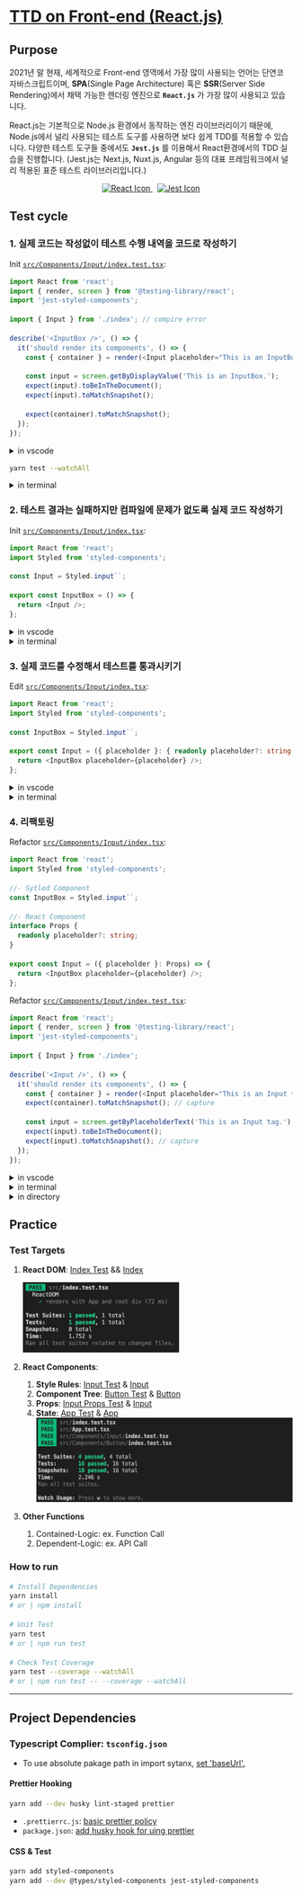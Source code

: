# [TTD on Front-end (React.js)](https://github.com/SPONGE-JL/CrashLab-CleanCode/wiki/Chapter-09.-Unit-Tests-Part.2-TDD-on-Front-end-(React.js))

## Purpose

2021년 말 현재, 세계적으로 Front-end 영역에서 가장 많이 사용되는 언어는 단연코 자바스크립트이며,
**SPA**(Single Page Architecture) 혹은 **SSR**(Server Side Rendering)에서 채택 가능한 렌더링 엔진으로
**`React.js`** 가 가장 많이 사용되고 있습니다.

React.js는 기본적으로 Node.js 환경에서 동작하는 엔진 라이브러리이기 때문에, Node.js에서 널리 사용되는 테스트 도구를 사용하면 보다 쉽게 TDD를 적용할 수 있습니다.
다양한 테스트 도구들 중에서도 **`Jest.js`** 를 이용해서 React환경에서의 TDD 실습을 진행합니다.
(Jest.js는 Next.js, Nuxt.js, Angular 등의 대표 프레임워크에서 널리 적용된 표준 테스트 라이브러리입니다.)

<p align="center">
  <a target="_blank" href="https://reactjs.org/">
    <img alt="React Icon" height="200" src="https://reactjs.org/logo-og.png">
  </a>
  &nbsp;
  <a target="_blank" href="https://jestjs.io/">
    <img alt="Jest Icon" height="200" src="https://jestjs.io/img/opengraph.png">
  </a>
</p>

## Test cycle

### 1. 실제 코드는 작성없이 테스트 수행 내역을 코드로 작성하기

Init [`src/Components/Input/index.test.tsx`](./src/Components/Input/index.test.tsx):

```typescript
import React from 'react';
import { render, screen } from '@testing-library/react';
import 'jest-styled-components';

import { Input } from './index'; // compire error

describe('<InputBox />', () => {
  it('should render its components', () => {
    const { container } = render(<Input placeholder="This is an InputBox." />);

    const input = screen.getByDisplayValue('This is an InputBox.');
    expect(input).toBeInTheDocument();
    expect(input).toMatchSnapshot();
    
    expect(container).toMatchSnapshot();
  });
});
```

<details>
<summary>in vscode</summary><br>

![1-test-code](./captures/in-tdd-cycle/1-test-code.png)

</details>

```bash
yarn test --watchAll
```

<details>
<summary>in terminal</summary><br>

![1-test-result](./captures/in-tdd-cycle/1-test-result.png)

</details>

### 2. 테스트 결과는 실패하지만 컴파일에 문제가 없도록 실제 코드 작성하기

Init [`src/Components/Input/index.tsx`](./src/Components/Input/index.tsx):

```typescript
import React from 'react';
import Styled from 'styled-components';

const Input = Styled.input``;

export const InputBox = () => {
  return <Input />;
};
```

<details>
<summary>in vscode</summary><br>

![2-code](./captures/in-tdd-cycle/2-code.png)

</details>

<details>
<summary>in terminal</summary><br>

![2-test-result](./captures/in-tdd-cycle/2-test-result.png)

</details>

### 3. 실제 코드를 수정해서 테스트를 통과시키기

Edit [`src/Components/Input/index.tsx`](./src/Components/Input/index.tsx):

```typescript
import React from 'react';
import Styled from 'styled-components';

const InputBox = Styled.input``;

export const Input = ({ placeholder }: { readonly placeholder?: string }) => {
  return <InputBox placeholder={placeholder} />;
};
```

<details>
<summary>in vscode</summary><br>

![3-code](./captures/in-tdd-cycle/3-code.png)

</details>

<details>
<summary>in terminal</summary><br>

![3-test-result](./captures/in-tdd-cycle/3-test-result.png)

</details>

### 4. 리팩토링

Refactor [`src/Components/Input/index.tsx`](./src/Components/Input/index.tsx):

```typescript
import React from 'react';
import Styled from 'styled-components';

//- Sytled Component
const InputBox = Styled.input``;

//- React Component
interface Props {
  readonly placeholder?: string;
}

export const Input = ({ placeholder }: Props) => {
  return <InputBox placeholder={placeholder} />;
};
```

Refactor [`src/Components/Input/index.test.tsx`](./src/Components/Input/index.test.tsx):

```typescript
import React from 'react';
import { render, screen } from '@testing-library/react';
import 'jest-styled-components';

import { Input } from './index';

describe('<Input />', () => {
  it('should render its components', () => {
    const { container } = render(<Input placeholder="This is an Input tag." />);
    expect(container).toMatchSnapshot(); // capture

    const input = screen.getByPlaceholderText('This is an Input tag.');
    expect(input).toBeInTheDocument();
    expect(input).toMatchSnapshot(); // capture
  });
});

```

<details>
<summary>in vscode</summary><br>

![4-code-refactor](./captures/in-tdd-cycle/4-code-refactor.png)

![4-test-refactor](./captures/in-tdd-cycle/4-test-refactor.png)

</details>

<details>
<summary>in terminal</summary><br>

Initial Pass:
![4-test-result](./captures/in-tdd-cycle/4-test-result.png)

Rerun (Pass):
![4-test-result-rerun](./captures/in-tdd-cycle/4-test-result-rerun.png)

</details>

<details>
<summary>in directory</summary><br>

![directory](./captures/in-tdd-cycle/4-directory.png)

</details>

## Practice

### Test Targets

1. **React DOM**: [Index Test](./src/index.index.test.tsx) && [Index](./src/index.tsx#L7-L12)

    <img alt="react-dom-test" height="125" src="./captures/react-dom-test.png">

2. **React Components**:
   1. **Style Rules**: [Input Test](./src/Components/Input/index.test.tsx#L8-L20) & [Input](./src/Components/Input/index.tsx#L5-L14)
   2. **Component Tree**: [Button Test](./src/Components/Button/index.test.tsx#L8-L27) & [Button](./src/Components/Button/index.tsx#L37-L43)
   3. **Props**: [Input Props Test](./src/Components/Input/index.test.tsx#L30-L57) & [Input](./src/Components/Input/index.tsx#L17-L36)
   4. **State**: [App Test](./src/App.test.tsx#L22-L36) & [App](./src/App.tsx#L44)
      <img alt="react-components-test" height="150" src="./captures/react-components-test.png">

3. **Other Functions**
   1. Contained-Logic: ex. Function Call
   2. Dependent-Logic: ex. API Call

### How to run

```bash
# Install Dependencies
yarn install
# or | npm install

# Unit Test
yarn test
# or | npm run test

# Check Test Coverage
yarn test --coverage --watchAll
# or | npm run test -- --coverage --watchAll
```

---

## Project Dependencies

### Typescript Complier: `tsconfig.json`

- To use absolute pakage path in import sytanx, [set 'baseUrl'.](./tsconfig.json#L3)

#### Prettier Hooking

```bash
yarn add --dev husky lint-staged prettier
```

- `.prettierrc.js`: [basic prettier policy](./.prettierrc.js)
- `package.json`: [add husky hook for uing prettier](./package.json#L5-#L14)

#### CSS & Test

```bash
yarn add styled-components
yarn add --dev @types/styled-components jest-styled-components
```

